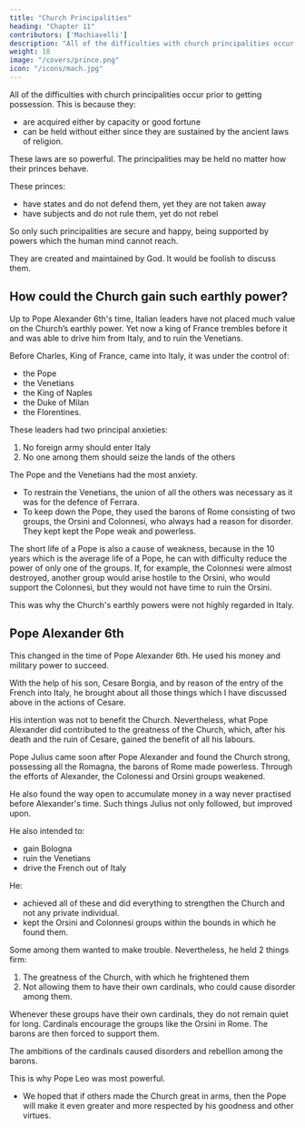 ```yaml
---
title: "Church Principalities"
heading: "Chapter 11"
contributors: ['Machiavelli']
description: "All of the difficulties with church principalities occur prior to getting possession because they are acquired either by capacity or good fortune, and they can be held without either; for they are sustained by the ancient laws of religion"
weight: 18
image: "/covers/prince.png"
icon: "/icons/mach.jpg"
---
```



All of the difficulties with church principalities occur prior to getting possession. This is because they:
- are acquired either by capacity or good fortune
- can be held without either since they are sustained by the ancient laws of religion. 

These laws are so powerful. The principalities may be held no matter how their princes behave. 

These princes:
- have states and do not defend them, yet they are not taken away
- have subjects and do not rule them, yet do not rebel

So only such principalities are secure and happy, being supported by powers which the human mind cannot reach. 

They are created and maintained by God. It would be foolish to discuss them.


## How could the Church gain such earthly power?

Up to Pope Alexander 6th's time, Italian leaders have not placed much value on the Church’s earthly power. Yet now a king of France trembles before it and was able to drive him from Italy, and to ruin the Venetians.

Before Charles, King of France, came into Italy, it was under the  control of:
- the Pope
- the Venetians
- the King of Naples
- the Duke of Milan
- the Florentines.

These leaders had two principal anxieties:

1. No foreign army should enter Italy
2. No one among them should seize the lands of the others

The Pope and the Venetians had the most anxiety.

- To restrain the Venetians, the union of all the others was necessary as it was for the defence of Ferrara. 
- To keep down the Pope, they used the barons of Rome consisting of two groups, the Orsini and Colonnesi, who always had a reason for disorder. They kept <!-- , and, standing with weapons in their hands under the eyes of the Pope, --> kept the Pope weak and powerless.

<!-- Although there might sometimes be a courageous Pope, yet neither fortune nor wisdom could rid him of these problems. In addition,  -->

The short life of a Pope is also a cause of weakness, because in the 10 years which is the average life of a Pope, he can with difficulty reduce the power of only one of the groups. If, for example, the Colonnesi were almost destroyed, another group would arise hostile to the Orsini, who would support the Colonnesi, but they would not have time to ruin the Orsini. 

This was why the Church's earthly powers were not highly regarded in Italy.


## Pope Alexander 6th

This changed in the time of Pope Alexander 6th. He used his money and military power to succeed. 

With the help of his son, Cesare Borgia, and by reason of the entry of the French into Italy, he brought about all those things which I have discussed above in the actions of Cesare. 

His intention was not to benefit the Church. Nevertheless, what Pope Alexander did contributed to the greatness of the Church, which, after his death and the ruin of Cesare, gained the benefit of all his labours.

Pope Julius came soon after Pope Alexander and found the Church strong, possessing all the Romagna, the barons of Rome made powerless. Through the efforts of Alexander, the Colonessi and Orsini groups weakened. 

He also found the way open to accumulate money in a way never practised before Alexander's time. Such things Julius not only followed, but improved upon. 

He also intended to:
- gain Bologna
- ruin the Venetians
- drive the French out of Italy

He:
- achieved all of these and did everything to strengthen the Church and not any private individual. 
- kept the Orsini and Colonnesi groups within the bounds in which he found them. 

Some among them wanted to make trouble. Nevertheless, he held 2 things firm:

1. The greatness of the Church, with which he frightened them
2. Not allowing them to have their own cardinals, who could cause disorder among them. 

Whenever these groups have their own cardinals, they do not remain quiet for long. Cardinals encourage the groups like the Orsini in Rome. The barons are then forced to support them. 

The ambitions of the cardinals caused disorders and rebellion among the barons. 

This is why Pope Leo was most powerful. 
- We hoped that if others made the Church great in arms, then the Pope will make it even greater and more respected by his goodness and other virtues.
